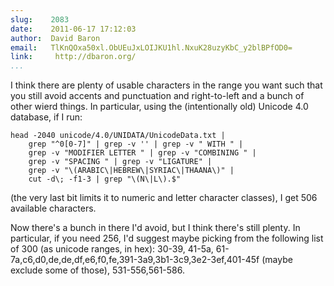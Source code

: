 ```yaml
---
slug:    2083
date:    2011-06-17 17:12:03
author:  David Baron
email:   TlKnQOxa50xl.ObUEuJxLOIJKU1hl.NxuK28uzyKbC_y2blBPfOD0=
link:     http://dbaron.org/
...
```


I think there are plenty of usable characters in the range you want
such that you still avoid accents and punctuation and right-to-left
and a bunch of other wierd things.  In particular, using the
(intentionally old) Unicode 4.0 database, if I run:

    head -2040 unicode/4.0/UNIDATA/UnicodeData.txt |
        grep "^0[0-7]" | grep -v '' | grep -v " WITH " |
        grep -v "MODIFIER LETTER " | grep -v "COMBINING " |
        grep -v "SPACING " | grep -v "LIGATURE" |
        grep -v "\(ARABIC\|HEBREW\|SYRIAC\|THAANA\)" |
        cut -d\; -f1-3 | grep "\(N\|L\).$"

(the very last bit limits it to numeric and letter character classes),
I get 506 available characters.

Now there's a bunch in there I'd avoid, but I think there's still
plenty.  In particular, if you need 256, I'd suggest maybe picking
from the following list of 300 (as unicode ranges, in hex): 30-39,
41-5a, 61-7a,c6,d0,de,de,df,e6,f0,fe,391-3a9,3b1-3c9,3e2-3ef,401-45f
(maybe exclude some of those), 531-556,561-586.
